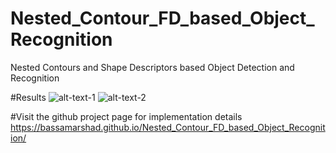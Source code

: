 # Nested_Contour_FD_based_Object_Recognition
Nested Contours and Shape Descriptors based Object Detection and Recognition

#Results
![alt-text-1](Nested_Contour_FD_based_Object_Recognition/Nested_FD_Test_3/Nested_FD1/FinalOutModels/stop14_Analysis.jpg "stop14") ![alt-text-2](Nested_Contour_FD_based_Object_Recognition/Nested_FD_Test_3/Nested_FD1/FinalOutModels/stop14_Labeled.jpg "stop14")


#Visit the github project page for implementation details 
https://bassamarshad.github.io/Nested_Contour_FD_based_Object_Recognition/
